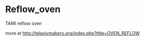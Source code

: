 Reflow_oven
=============

TAMI reflow oven

more at http://telavivmakers.org/index.php?title=OVEN_REFLOW
